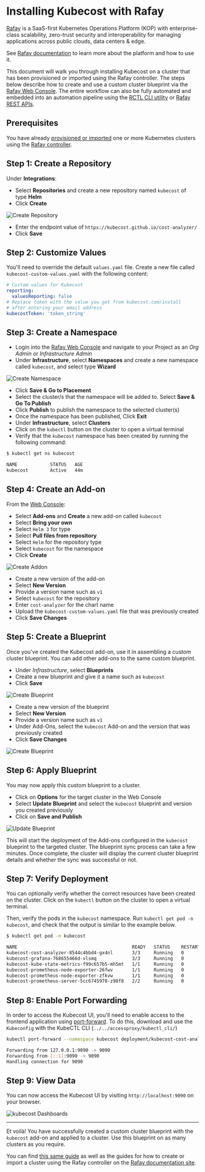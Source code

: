 Installing Kubecost with Rafay
================

[Rafay](https://rafay.co) is a SaaS-first Kubernetes Operations Platform (KOP) with enterprise-class scalability, zero-trust security and interoperability for managing applications across public clouds, data centers & edge.

See [Rafay documentation](https://docs.rafay.co/) to learn more about the platform and how to use it.

This document will walk you through installing Kubecost on a cluster that has been provisioned or imported using the Rafay controller. The steps below describe how to create and use a custom cluster blueprint via the [Rafay Web Console](https://console.rafay.dev/). The entire workflow can also be fully automated and embedded into an automation pipeline using the [RCTL CLI utility](https://docs.rafay.co/cli/overview/) or [Rafay REST APIs](https://docs.rafay.co/api/apis/).

## Prerequisites

You have already [provisioned or imported](https://docs.rafay.co/learn/overview/) one or more Kubernetes clusters using the [Rafay controller](https://console.rafay.dev/).

## Step 1: Create a Repository

Under **Integrations**:

- Select **Repositories** and create a new repository named `kubecost` of type **Helm**
- Click **Create**

![Create Repository](https://raw.githubusercontent.com/kubecost/docs/main/images/kubecost-repository-1.png)

- Enter the endpoint value of `https://kubecost.github.io/cost-analyzer/`
- Click **Save**

## Step 2: Customize Values

You'll need to override the default `values.yaml` file. Create a new file called `kubecost-custom-values.yaml` with the following content:

```yaml
# Custom values for Kubecost
reporting:
  valuesReporting: false
# Replace token with the value you get from kubecost.com/install
# after entering your email address
kubecostToken: 'token_string'
```

## Step 3: Create a Namespace

- Login into the [Rafay Web Console](https://console.rafay.dev/) and navigate to your Project as an _Org Admin_ or _Infrastructure Admin_
- Under **Infrastructure**, select **Namespaces** and create a new namespace called `kubecost`, and select type **Wizard**

![Create Namespace](https://raw.githubusercontent.com/kubecost/docs/main/images/kubecost-namespace-1.png)

- Click **Save & Go to Placement**
- Select the cluster/s that the namespace will be added to. Select **Save & Go To Publish**
- Click **Publish** to publish the namespace to the selected cluster(s)
- Once the namespace has been published, Click **Exit**
- Under **Infrastructure**, select **Clusters**
- Click on the `kubectl` button on the cluster to open a virtual terminal
- Verify that the `kubecost` namespace has been created by running the following command:

```sh
$ kubectl get ns kubecost

NAME            STATUS   AGE
kubecost        Active   44m
```

## Step 4: Create an Add-on

From the [Web Console](https://console.rafay.dev/):

- Select **Add-ons** and **Create** a new add-on called `kubecost`
- Select **Bring your own**
- Select `Helm 3` for type
- Select **Pull files from repository**
- Select `Helm` for the repository type
- Select `kubecost` for the namespace
- Click **Create**

![Create Addon](https://raw.githubusercontent.com/kubecost/docs/main/images/kubecost-addon-1.png)

- Create a new version of the add-on
- Select **New Version**
- Provide a version name such as `v1`
- Select `kubecost` for the repository
- Enter `cost-analyzer` for the chart name
- Upload the `kubecost-custom-values.yaml` file that was previously created
- Click **Save Changes**

## Step 5: Create a Blueprint

Once you've created the Kubecost add-on, use it in assembling a custom cluster blueprint. You can add other add-ons to the same custom blueprint.

- Under _Infrastructure_, select **Blueprints**
- Create a new blueprint and give it a name such as `kubecost`
- Click **Save**

![Create Blueprint](https://raw.githubusercontent.com/kubecost/docs/main/images/kubecost-blueprint-1.png)

- Create a new version of the blueprint
- Select **New Version**
- Provide a version name such as `v1`
- Under Add-Ons, select the `kubecost` Add-on and the version that was previously created
- Click **Save Changes**

![Create Blueprint](https://raw.githubusercontent.com/kubecost/docs/main/images/kubecost-blueprint-2.png)

## Step 6: Apply Blueprint

You may now apply this custom blueprint to a cluster.

- Click on **Options** for the target cluster in the Web Console
- Select **Update Blueprint** and select the `kubecost` blueprint and version you created previously
- Click on **Save and Publish**

![Update Blueprint](https://raw.githubusercontent.com/kubecost/docs/main/images/kubecost-blueprint-3.png)

This will start the deployment of the Add-ons configured in the `kubecost` blueprint to the targeted cluster. The blueprint sync process can take a few minutes. Once complete, the cluster will display the current cluster blueprint details and whether the sync was successful or not.

## Step 7: Verify Deployment

You can optionally verify whether the correct resources have been created on the cluster. Click on the `kubectl` button on the cluster to open a virtual terminal.

Then, verify the pods in the `kubecost` namespace. Run `kubectl get pod -n kubecost`, and check that the output is similar to the example below.

```sh
$ kubectl get pod -n kubecost

NAME                                          READY   STATUS    RESTARTS   AGE
kubecost-cost-analyzer-8544c4bbd4-gx4nl       3/3     Running   0          6m23s
kubecost-grafana-768655466d-vlsmq             3/3     Running   0          6m23s
kubecost-kube-state-metrics-f99c657b5-mh5mt   1/1     Running   0          6m23s
kubecost-prometheus-node-exporter-26fwv       1/1     Running   0          6m23s
kubecost-prometheus-node-exporter-zfkvw       1/1     Running   0          6m23s
kubecost-prometheus-server-5cc6745978-z98f8   2/2     Running   0          6m23s
```

## Step 8: Enable Port Forwarding

In order to access the Kubecost UI, you'll need to enable access to the frontend application using [port-forward](https://kubernetes.io/docs/tasks/access-application-cluster/port-forward-access-application-cluster/). To do this, download and use the `Kubeconfig` with the KubeCTL CLI (`../../accessproxy/kubectl_cli/`)

```sh
kubectl port-forward --namespace kubecost deployment/kubecost-cost-analyzer 9090

Forwarding from 127.0.0.1:9090 -> 9090
Forwarding from [::1]:9090 -> 9090
Handling connection for 9090
```

## Step 9: View Data

You can now access the Kubecost UI by visiting `http://localhost:9090` on your browser.

![kubecost Dashboards](https://raw.githubusercontent.com/kubecost/docs/main/images/kubecost-view-1.png)

---

Et voilà! You have successfully created a custom cluster blueprint with the `kubecost` add-on and applied to a cluster. Use this blueprint on as many clusters as you require.

You can find [this same guide](https://docs.rafay.co/recipes/cost/kubecost/) as well as the guides for how to create or import a cluster using the Rafay controller on the [Rafay documentation site](https://docs.kubecost.com/custom-prom.html#troubleshooting-issues).




<!--- {"article":"4413635957271","section":"4402815636375","permissiongroup":"1500001277122"} --->
